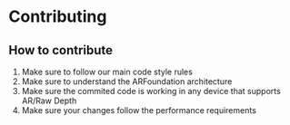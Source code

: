 # Contributing

## How to contribute

1.  Make sure to follow our main code style rules
2.  Make sure to understand the ARFoundation architecture
3.  Make sure the commited code is working in any device that supports AR/Raw Depth
4.  Make sure your changes follow the performance requirements
